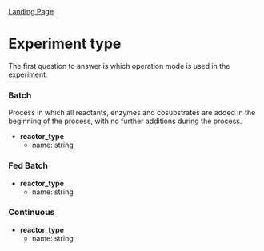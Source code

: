 [Landing Page](/Readme.md)

# Experiment type

The first question to answer is which operation mode is used in the experiment. 

### Batch

Process in which all reactants, enzymes and cosubstrates are added in the beginning of the process, with no further additions during the process.

- __reactor_type__
    - name: string

### Fed Batch

- __reactor_type__
    - name: string

### Continuous

- __reactor_type__
    - name: string





